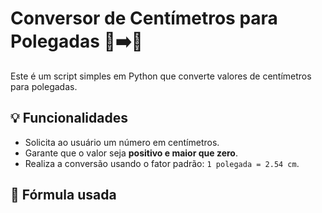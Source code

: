 # Conversor de Centímetros para Polegadas 📏➡️📐

Este é um script simples em Python que converte valores de centímetros para polegadas.

## 💡 Funcionalidades

- Solicita ao usuário um número em centímetros.
- Garante que o valor seja **positivo e maior que zero**.
- Realiza a conversão usando o fator padrão: `1 polegada = 2.54 cm`.

## 🧮 Fórmula usada
